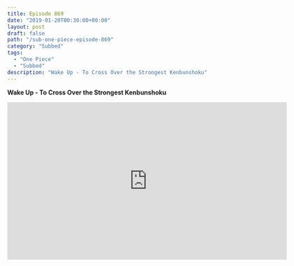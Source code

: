 ```yaml
---
title: Episode 869
date: "2019-01-20T00:30:00+00:00"
layout: post
draft: false
path: "/sub-one-piece-episode-869"
category: "Subbed"
tags:
  - "One Piece"
  - "Subbed"
description: "Wake Up - To Cross Over the Strongest Kenbunshoku"
---
```


**Wake Up - To Cross Over the Strongest Kenbunshoku**

<iframe width="640" height="360" src="https://www.rapidvideo.com/e/G6FRPHDPGE" frameborder="0" marginwidth=0 marginheight=0 scrolling=no allowfullscreen></iframe>

